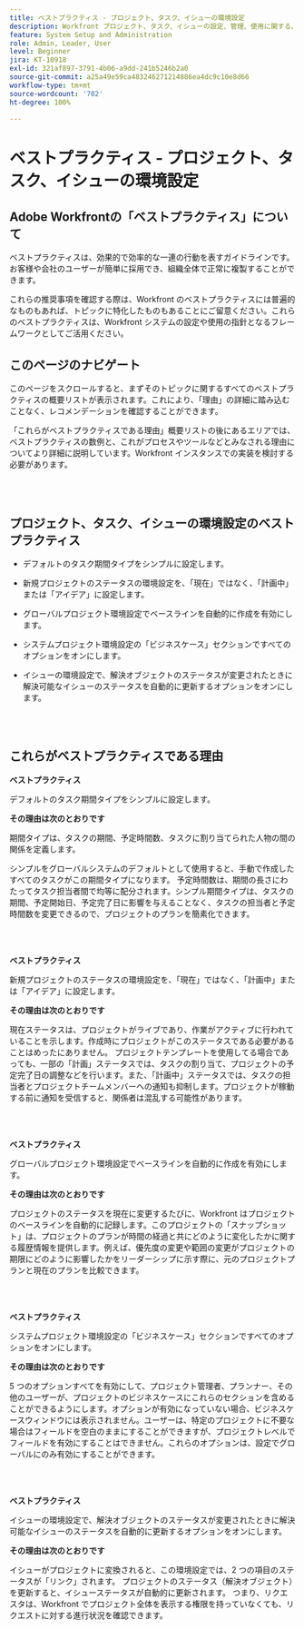 ```yaml
---
title: ベストプラクティス - プロジェクト、タスク、イシューの環境設定
description: Workfront プロジェクト、タスク、イシューの設定、管理、使用に関する、Adobe Workfront のエキスパートによるベストプラクティスの推奨事項について説明します。
feature: System Setup and Administration
role: Admin, Leader, User
level: Beginner
jira: KT-10918
exl-id: 321af897-3791-4b06-a9dd-241b5246b2a0
source-git-commit: a25a49e59ca483246271214886ea4dc9c10e8d66
workflow-type: tm+mt
source-wordcount: '702'
ht-degree: 100%

---
```


# ベストプラクティス - プロジェクト、タスク、イシューの環境設定

## Adobe Workfrontの「ベストプラクティス」について

ベストプラクティスは、効果的で効率的な一連の行動を表すガイドラインです。お客様や会社のユーザーが簡単に採用でき、組織全体で正常に複製することができます。

これらの推奨事項を確認する際は、Workfront のベストプラクティスには普遍的なものもあれば、トピックに特化したものもあることにご留意ください。これらのベストプラクティスは、Workfront システムの設定や使用の指針となるフレームワークとしてご活用ください。

## このページのナビゲート

このページをスクロールすると、まずそのトピックに関するすべてのベストプラクティスの概要リストが表示されます。これにより、「理由」の詳細に踏み込むことなく、レコメンデーションを確認することができます。

「これらがベストプラクティスである理由」概要リストの後にあるエリアでは、ベストプラクティスの数例と、これがプロセスやツールなどとみなされる理由についてより詳細に説明しています。Workfront インスタンスでの実装を検討する必要があります。

</br>
</br>

## プロジェクト、タスク、イシューの環境設定のベストプラクティス

* デフォルトのタスク期間タイプをシンプルに設定します。

* 新規プロジェクトのステータスの環境設定を、「現在」ではなく、「計画中」または「アイデア」に設定します。

* グローバルプロジェクト環境設定でベースラインを自動的に作成を有効にします。

* システムプロジェクト環境設定の「ビジネスケース」セクションですべてのオプションをオンにします。

* イシューの環境設定で、解決オブジェクトのステータスが変更されたときに解決可能なイシューのステータスを自動的に更新するオプションをオンにします。

</br>
</br>


## これらがベストプラクティスである理由

**ベストプラクティス**

デフォルトのタスク期間タイプをシンプルに設定します。

**その理由は次のとおりです**

期間タイプは、タスクの期間、予定時間数、タスクに割り当てられた人物の間の関係を定義します。

シンプルをグローバルシステムのデフォルトとして使用すると、手動で作成したすべてのタスクがこの期間タイプになります。 予定時間数は、期間の長さにわたってタスク担当者間で均等に配分されます。シンプル期間タイプは、タスクの期間、予定開始日、予定完了日に影響を与えることなく、タスクの担当者と予定時間数を変更できるので、プロジェクトのプランを簡素化できます。

</br>
</br>

**ベストプラクティス**

新規プロジェクトのステータスの環境設定を、「現在」ではなく、「計画中」または「アイデア」に設定します。

**その理由は次のとおりです**

現在ステータスは、プロジェクトがライブであり、作業がアクティブに行われていることを示します。作成時にプロジェクトがこのステータスである必要があることはめったにありません。 プロジェクトテンプレートを使用してる場合であっても、一部の「計画」ステータスでは、タスクの割り当て、プロジェクトの予定完了日の調整などを行います。また、「計画中」ステータスでは、タスクの担当者とプロジェクトチームメンバーへの通知も抑制します。プロジェクトが稼動する前に通知を受信すると、関係者は混乱する可能性があります。

</br>
</br>

**ベストプラクティス**

グローバルプロジェクト環境設定でベースラインを自動的に作成を有効にします。

**その理由は次のとおりです**

プロジェクトのステータスを現在に変更するたびに、Workfront はプロジェクトのベースラインを自動的に記録します。このプロジェクトの「スナップショット」は、プロジェクトのプランが時間の経過と共にどのように変化したかに関する履歴情報を提供します。例えば、優先度の変更や範囲の変更がプロジェクトの期限にどのように影響したかをリーダーシップに示す際に、元のプロジェクトプランと現在のプランを比較できます。

</br>
</br>

**ベストプラクティス**

システムプロジェクト環境設定の「ビジネスケース」セクションですべてのオプションをオンにします。

**その理由は次のとおりです**

5 つのオプションすべてを有効にして、プロジェクト管理者、プランナー、その他のユーザーが、プロジェクトのビジネスケースにこれらのセクションを含めることができるようにします。オプションが有効になっていない場合、ビジネスケースウィンドウには表示されません。ユーザーは、特定のプロジェクトに不要な場合はフィールドを空白のままにすることができますが、プロジェクトレベルでフィールドを有効にすることはできません。これらのオプションは、設定でグローバルにのみ有効にすることができます。

</br>
</br>

**ベストプラクティス**

イシューの環境設定で、解決オブジェクトのステータスが変更されたときに解決可能なイシューのステータスを自動的に更新するオプションをオンにします。

**その理由は次のとおりです**

イシューがプロジェクトに変換されると、この環境設定では、2 つの項目のステータスが「リンク」されます。 プロジェクトのステータス（解決オブジェクト）を更新すると、イシューステータスが自動的に更新されます。 つまり、リクエスタは、Workfront でプロジェクト全体を表示する権限を持っていなくても、リクエストに対する進行状況を確認できます。

